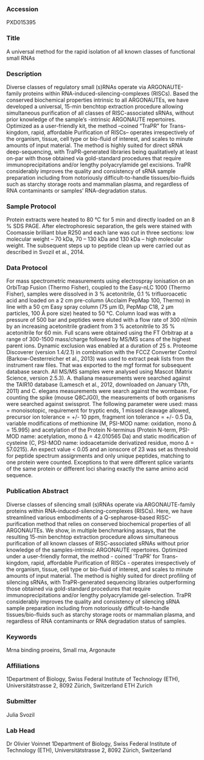 ### Accession
PXD015395

### Title
A universal method for the rapid isolation of all known classes of functional small RNAs

### Description
Diverse classes of regulatory small (s)RNAs operate via ARGONAUTE-family proteins within RNA-induced-silencing-complexes (RISCs). Based the conserved biochemical properties intrinsic to all ARGONAUTEs, we have developed a universal, 15-min benchtop extraction procedure allowing simultaneous purification of all classes of RISC-associated sRNAs, without prior knowledge of the sample’s -intrinsic ARGONAUTE repertoires. Optimized as a user-friendly kit, the method –coined “TraPR” for Trans-kingdom, rapid, affordable Purification of RISCs– operates irrespectively of the organism, tissue, cell type or bio-fluid of interest, and scales to minute amounts of input material. The method is highly suited for direct sRNA deep-sequencing, with TraPR-generated libraries being qualitatively at least on-par with those obtained via gold-standard procedures that require immunoprecipitations and/or lengthy polyacrylamide gel excisions. TraPR considerably improves the quality and consistency of sRNA sample preparation including from notoriously difficult-to-handle tissues/bio-fluids such as starchy storage roots and mammalian plasma, and regardless of RNA contaminants or samples’ RNA-degradation status.

### Sample Protocol
Protein extracts were heated to 80 °C for 5 min and directly loaded on an 8 % SDS PAGE. After electrophoresic separation, the gels were stained with Coomassie brilliant blue R250 and each lane was cut in three sections: low molecular weight – 70 kDa, 70 – 130 kDa and 130 kDa – high molecular weight. The subsequent steps up to peptide clean up were carried out as described in Svozil et al., 2014.

### Data Protocol
For mass spectrometric measurements using electrospray ionisation on an OrbiTrap Fusion (Thermo Fisher), coupled to the Easy-nLC 1000 (Thermo Fisher), samples were dissolved in 3 % acetonitrile, 0.1 % trifluoroacetic acid and loaded on a 2 cm pre-column (Acclaim PepMap 100, Thermo) in line with a 50 cm Easy spray column (75 µm ID, PepMap C18, 2 µm particles, 100 Å pore size) heated to 50 °C. Column load was with a pressure of 500 bar and peptides were eluted with a flow rate of 300 nl/min by an increasing acetonitrile gradient from 3 % acetonitrile to 35 % acetonitrile for 60 min. Full scans were obtained using the FT Orbitrap at a range of 300-1500 mass/charge followed by MS/MS scans of the highest parent ions. Dynamic exclusion was enabled at a duration of 25 s.  Proteome Discoverer (version 1.4/2.1) in combination with the FCCZ Converter Control (Barkow-Oesterreicher et al., 2013) was used to extract peak lists from the instrument raw files. That was exported to the mgf format for subsequent database search. All MS/MS samples were analysed using Mascot (Matrix Science, version 2.5.3). A. thaliana measurements were searched against the TAIR10 database (Lamesch et al., 2012, downloaded on January 17th, 2011) and C. elegans measurements were search against the wormbase. For counting the spike (mouse Q8CJG0), the measurements of both organisms were searched against swissprot. The following parameter were used: mass = monoisotopic, requirement for tryptic ends, 1 missed cleavage allowed, precursor ion tolerance = +/- 10 ppm, fragment ion tolerance = +/- 0.5 Da, variable modifications of methionine (M, PSI-MOD name: oxidation, mono Δ = 15.995) and acetylation of the Protein N-terminus (Protein N-term, PSI-MOD name: acetylation, mono Δ = 42.010565 Da) and static modification of cysteine (C, PSI-MOD name: iodoacetamide derivatized residue, mono Δ = 57.0215). An expect value < 0.05 and an ionscore of 23 was set as threshold for peptide spectrum assignments and only unique peptides, matching to one protein were counted. Exceptions to that were different splice variants of the same protein or different loci sharing exactly the same amino acid sequence.

### Publication Abstract
Diverse classes of silencing small (s)RNAs operate via ARGONAUTE-family proteins within RNA-induced-silencing-complexes (RISCs). Here, we have streamlined various embodiments of a Q-sepharose-based RISC-purification method that relies on conserved biochemical properties of all ARGONAUTEs. We show, in multiple benchmarking assays, that the resulting 15-min benchtop extraction procedure allows simultaneous purification of all known classes of RISC-associated sRNAs without prior knowledge of the samples-intrinsic ARGONAUTE repertoires. Optimized under a user-friendly format, the method - coined 'TraPR' for Trans-kingdom, rapid, affordable Purification of RISCs - operates irrespectively of the organism, tissue, cell type or bio-fluid of interest, and scales to minute amounts of input material. The method is highly suited for direct profiling of silencing sRNAs, with TraPR-generated sequencing libraries outperforming those obtained via gold-standard procedures that require immunoprecipitations and/or lengthy polyacrylamide gel-selection. TraPR considerably improves the quality and consistency of silencing sRNA sample preparation including from notoriously difficult-to-handle tissues/bio-fluids such as starchy storage roots or mammalian plasma, and regardless of RNA contaminants or RNA degradation status of samples.

### Keywords
Mrna binding proeins, Small rna, Argonaute

### Affiliations
1Department of Biology, Swiss Federal Institute of Technology (ETH), Universitätstrasse 2, 8092 Zürich, Switzerland
ETH Zurich

### Submitter
Julia Svozil

### Lab Head
Dr Olivier Voinnet
1Department of Biology, Swiss Federal Institute of Technology (ETH), Universitätstrasse 2, 8092 Zürich, Switzerland


